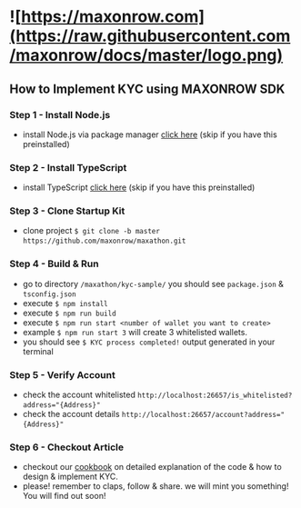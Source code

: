 # ![https://maxonrow.com](https://raw.githubusercontent.com/maxonrow/docs/master/logo.png)

## How to Implement KYC using MAXONROW SDK

### Step 1 - Install Node.js

- install Node.js via package manager [click here](https://nodejs.org/en/download/package-manager/) (skip if you have this preinstalled)

### Step 2 - Install TypeScript

- install TypeScript [click here](https://www.typescriptlang.org/index.html#download-links) (skip if you have this preinstalled)

### Step 3 - Clone Startup Kit

- clone project `$ git clone -b master https://github.com/maxonrow/maxathon.git`

### Step 4 - Build & Run

- go to directory `/maxathon/kyc-sample/` you should see `package.json` & `tsconfig.json`
- execute `$ npm install`
- execute `$ npm run build`
- execute `$ npm run start <number of wallet you want to create>`
- example `$ npm run start 3` will create 3 whitelisted wallets.
- you should see `$ KYC process completed!` output generated in your terminal

### Step 5 - Verify Account 
 
- check the account whitelisted `http://localhost:26657/is_whitelisted?address="{Address}"`
- check the account details     `http://localhost:26657/account?address="{Address}"`

### Step 6 - Checkout Article

- checkout our [cookbook](https://medium.com/maxonrow/kyc-in-the-maxonrow-blockchain-3c70d84159ee) on detailed explanation of the code & how to design & implement KYC.
- please! remember to claps, follow & share. we will mint you something! You will find out soon!
